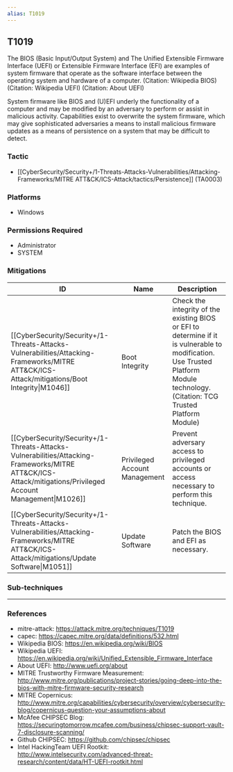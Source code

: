 ```yaml
---
alias: T1019
---
```


## T1019

The BIOS (Basic Input/Output System) and The Unified Extensible Firmware Interface (UEFI) or Extensible Firmware Interface (EFI) are examples of system firmware that operate as the software interface between the operating system and hardware of a computer. (Citation: Wikipedia BIOS) (Citation: Wikipedia UEFI) (Citation: About UEFI)

System firmware like BIOS and (U)EFI underly the functionality of a computer and may be modified by an adversary to perform or assist in malicious activity. Capabilities exist to overwrite the system firmware, which may give sophisticated adversaries a means to install malicious firmware updates as a means of persistence on a system that may be difficult to detect.


### Tactic
- [[CyberSecurity/Security+/1-Threats-Attacks-Vulnerabilities/Attacking-Frameworks/MITRE ATT&CK/ICS-Attack/tactics/Persistence]] (TA0003)

### Platforms
- Windows

### Permissions Required
- Administrator
- SYSTEM

### Mitigations

| ID | Name | Description |
| --- | --- | --- |
| [[CyberSecurity/Security+/1-Threats-Attacks-Vulnerabilities/Attacking-Frameworks/MITRE ATT&CK/ICS-Attack/mitigations/Boot Integrity\|M1046]] | Boot Integrity | Check the integrity of the existing BIOS or EFI to determine if it is vulnerable to modification. Use Trusted Platform Module technology. (Citation: TCG Trusted Platform Module) |
| [[CyberSecurity/Security+/1-Threats-Attacks-Vulnerabilities/Attacking-Frameworks/MITRE ATT&CK/ICS-Attack/mitigations/Privileged Account Management\|M1026]] | Privileged Account Management | Prevent adversary access to privileged accounts or access necessary to perform this technique. |
| [[CyberSecurity/Security+/1-Threats-Attacks-Vulnerabilities/Attacking-Frameworks/MITRE ATT&CK/ICS-Attack/mitigations/Update Software\|M1051]] | Update Software | Patch the BIOS and EFI as necessary. |

### Sub-techniques


---
### References

- mitre-attack: https://attack.mitre.org/techniques/T1019
- capec: https://capec.mitre.org/data/definitions/532.html
- Wikipedia BIOS: https://en.wikipedia.org/wiki/BIOS
- Wikipedia UEFI: https://en.wikipedia.org/wiki/Unified_Extensible_Firmware_Interface
- About UEFI: http://www.uefi.org/about
- MITRE Trustworthy Firmware Measurement: http://www.mitre.org/publications/project-stories/going-deep-into-the-bios-with-mitre-firmware-security-research
- MITRE Copernicus: http://www.mitre.org/capabilities/cybersecurity/overview/cybersecurity-blog/copernicus-question-your-assumptions-about
- McAfee CHIPSEC Blog: https://securingtomorrow.mcafee.com/business/chipsec-support-vault-7-disclosure-scanning/
- Github CHIPSEC: https://github.com/chipsec/chipsec
- Intel HackingTeam UEFI Rootkit: http://www.intelsecurity.com/advanced-threat-research/content/data/HT-UEFI-rootkit.html
